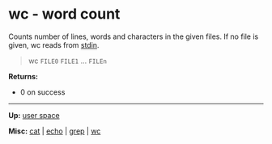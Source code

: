 # wc - word count

Counts number of lines, words and characters in the given files.
If no file is given, wc reads from [stdin](../../misc/stdio.md).

> wc `FILE0` `FILE1` ... `FILEn`

**Returns:**
- 0 on success

---
**Up:** [user space](../userspace.md)

**Misc:** [cat](cat.md) | [echo](echo.md) | [grep](grep.md) | [wc](wc.md)

